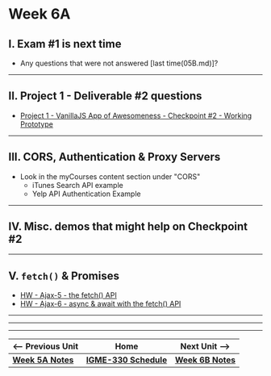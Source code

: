 # Week 6A

## I. Exam #1 is next time
- Any questions that were not answered [last time(05B.md)]?

<hr>

## II. Project 1 - Deliverable #2 questions

- [Project 1 - VanillaJS App of Awesomeness - Checkpoint #2 - Working Prototype](../projects/p1-checkpoint-2.md)

<hr>

## III. CORS, Authentication & Proxy Servers

- Look in the myCourses content section under "CORS"
  - iTunes Search API example
  - Yelp API Authentication Example
 
<hr>

## IV. Misc. demos that might help on Checkpoint #2

<hr>

## V. `fetch()` & Promises
- [HW - Ajax-5 - the fetch() API](https://github.com/tonethar/IGME-330-Master/blob/master/notes/HW-ajax-5.md)
- [HW - Ajax-6 - async & await with the fetch() API](https://github.com/tonethar/IGME-330-Master/blob/master/notes/HW-ajax-6.md)

<hr>



<hr><hr>

| <-- Previous Unit | Home | Next Unit -->
| --- | --- | --- 
| [**Week 5A Notes**](05B.md)     |  [**IGME-330 Schedule**](../schedule.md) | [**Week 6B Notes**](06B.md) 
